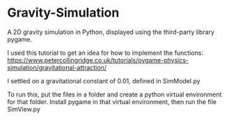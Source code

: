 # Gravity-Simulation
A 2D gravity simulation in Python, displayed using the third-party library pygame.

I used this tutorial to get an idea for how to implement the functions: https://www.petercollingridge.co.uk/tutorials/pygame-physics-simulation/gravitational-attraction/

I settled on a gravitational constant of 0.01, defined in SimModel.py

To run this, put the files in a folder and create a python virtual environment for that folder. Install pygame in that virtual environment, then run the file SimView.py
